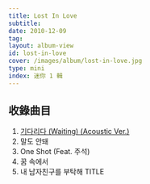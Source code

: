 ```yaml
---
title: Lost In Love
subtitle:
date: 2010-12-09
tag:
layout: album-view
id: lost-in-love
cover: /images/album/lost-in-love.jpg
type: mini
index: 迷你 1 輯
---
```


## 收錄曲目

1. [기다리다 (Waiting) (Acoustic Ver.)](/lost-in-love/waiting/)
2. 말도 안돼
3. One Shot (Feat. 주석)
4. 꿈 속에서
5. 내 남자친구를 부탁해 <span class="badge">TITLE</span>

